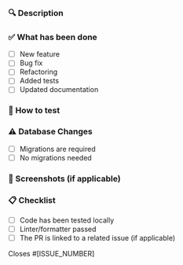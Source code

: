 ### 🔍 Description

<!-- Briefly describe what this pull request does -->

### ✅ What has been done

- [ ] New feature
- [ ] Bug fix
- [ ] Refactoring
- [ ] Added tests
- [ ] Updated documentation

### 🧪 How to test

<!-- Provide clear steps to test this functionality locally -->

### ⚠️ Database Changes

- [ ] Migrations are required
- [ ] No migrations needed

<!-- If migrations are required, mention the filename or purpose -->

### 📸 Screenshots (if applicable)

<!-- Add screenshots to show visual changes if any -->

### 📋 Checklist

- [ ] Code has been tested locally
- [ ] Linter/formatter passed
- [ ] The PR is linked to a related issue (if applicable)

Closes #[ISSUE_NUMBER]
